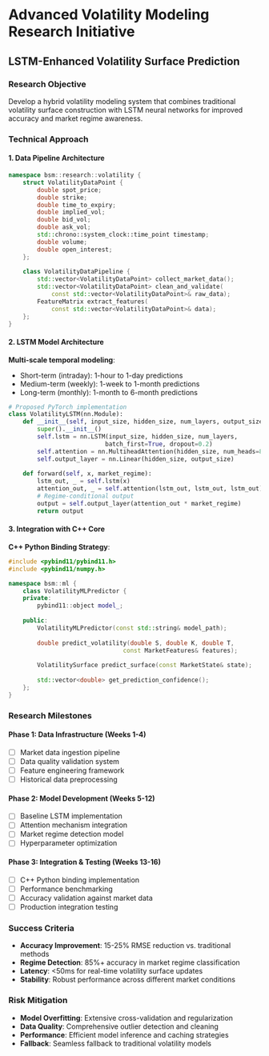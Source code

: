 # Advanced Volatility Modeling Research Initiative
## LSTM-Enhanced Volatility Surface Prediction

### Research Objective
Develop a hybrid volatility modeling system that combines traditional volatility surface construction with LSTM neural networks for improved accuracy and market regime awareness.

### Technical Approach

#### 1. Data Pipeline Architecture
```cpp
namespace bsm::research::volatility {
    struct VolatilityDataPoint {
        double spot_price;
        double strike;
        double time_to_expiry;
        double implied_vol;
        double bid_vol;
        double ask_vol;
        std::chrono::system_clock::time_point timestamp;
        double volume;
        double open_interest;
    };
    
    class VolatilityDataPipeline {
        std::vector<VolatilityDataPoint> collect_market_data();
        std::vector<VolatilityDataPoint> clean_and_validate(
            const std::vector<VolatilityDataPoint>& raw_data);
        FeatureMatrix extract_features(
            const std::vector<VolatilityDataPoint>& data);
    };
}
```

#### 2. LSTM Model Architecture
**Multi-scale temporal modeling**:
- Short-term (intraday): 1-hour to 1-day predictions
- Medium-term (weekly): 1-week to 1-month predictions  
- Long-term (monthly): 1-month to 6-month predictions

```python
# Proposed PyTorch implementation
class VolatilityLSTM(nn.Module):
    def __init__(self, input_size, hidden_size, num_layers, output_size):
        super().__init__()
        self.lstm = nn.LSTM(input_size, hidden_size, num_layers, 
                           batch_first=True, dropout=0.2)
        self.attention = nn.MultiheadAttention(hidden_size, num_heads=8)
        self.output_layer = nn.Linear(hidden_size, output_size)
        
    def forward(self, x, market_regime):
        lstm_out, _ = self.lstm(x)
        attention_out, _ = self.attention(lstm_out, lstm_out, lstm_out)
        # Regime-conditional output
        output = self.output_layer(attention_out * market_regime)
        return output
```

#### 3. Integration with C++ Core
**C++ Python Binding Strategy**:
```cpp
#include <pybind11/pybind11.h>
#include <pybind11/numpy.h>

namespace bsm::ml {
    class VolatilityMLPredictor {
    private:
        pybind11::object model_;
        
    public:
        VolatilityMLPredictor(const std::string& model_path);
        
        double predict_volatility(double S, double K, double T, 
                                const MarketFeatures& features);
        
        VolatilitySurface predict_surface(const MarketState& state);
        
        std::vector<double> get_prediction_confidence();
    };
}
```

### Research Milestones

#### Phase 1: Data Infrastructure (Weeks 1-4)
- [ ] Market data ingestion pipeline
- [ ] Data quality validation system
- [ ] Feature engineering framework
- [ ] Historical data preprocessing

#### Phase 2: Model Development (Weeks 5-12)
- [ ] Baseline LSTM implementation
- [ ] Attention mechanism integration
- [ ] Market regime detection model
- [ ] Hyperparameter optimization

#### Phase 3: Integration & Testing (Weeks 13-16)
- [ ] C++ Python binding implementation
- [ ] Performance benchmarking
- [ ] Accuracy validation against market data
- [ ] Production integration testing

### Success Criteria
- **Accuracy Improvement**: 15-25% RMSE reduction vs. traditional methods
- **Regime Detection**: 85%+ accuracy in market regime classification
- **Latency**: <50ms for real-time volatility surface updates
- **Stability**: Robust performance across different market conditions

### Risk Mitigation
- **Model Overfitting**: Extensive cross-validation and regularization
- **Data Quality**: Comprehensive outlier detection and cleaning
- **Performance**: Efficient model inference and caching strategies
- **Fallback**: Seamless fallback to traditional volatility models
